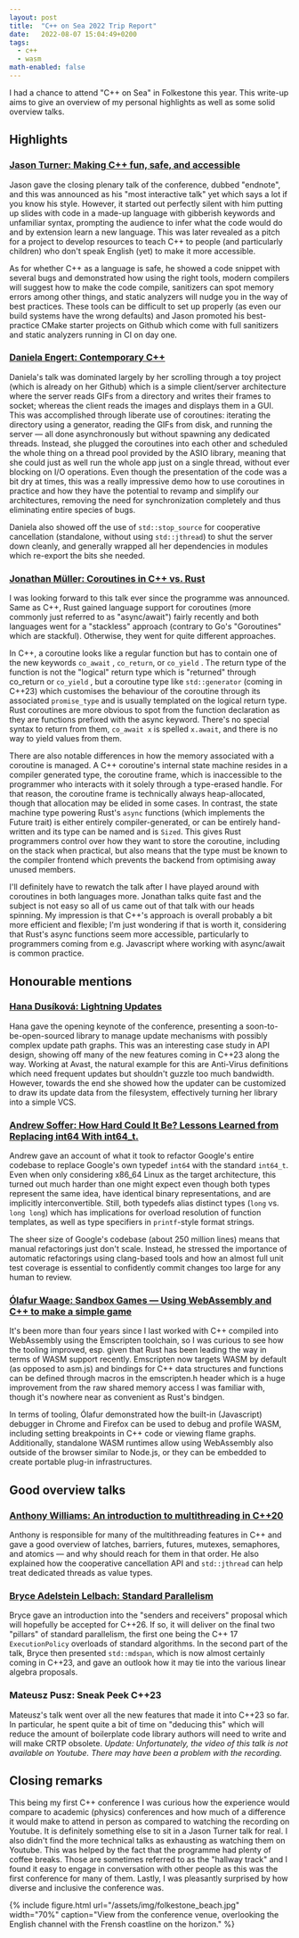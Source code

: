 ```yaml
---
layout: post
title:  "C++ on Sea 2022 Trip Report"
date:   2022-08-07 15:04:49+0200
tags:
  - c++
  - wasm
math-enabled: false
---
```


I had a chance to attend "C++ on Sea" in Folkestone this year. This write-up aims to give an overview of my personal
highlights as well as some solid overview talks.

## Highlights

### [Jason Turner: Making C++ fun, safe, and accessible][turner]

Jason gave the closing plenary talk of the conference, dubbed "endnote", and this was announced as his "most interactive
talk" yet which says a lot if you know his style. However, it started out perfectly silent with him putting up slides
with code in a made-up language with gibberish keywords and unfamiliar syntax, prompting the audience to infer what the
code would do and by extension learn a new language. This was later revealed as a pitch for a project to develop
resources to teach C++ to people (and particularly children) who don't speak English (yet) to make it more accessible.

As for whether C++ as a language is safe, he showed a code snippet with several bugs and demonstrated how using the
right tools, modern compilers will suggest how to make the code compile, sanitizers can spot memory errors among other
things, and static analyzers will nudge you in the way of best practices. These tools can be difficult to set up
properly (as even our build systems have the wrong defaults) and Jason promoted his best-practice CMake starter projects
on Github which come with full sanitizers and static analyzers running in CI on day one.

### [Daniela Engert: Contemporary C++][engert]

Daniela's talk was dominated largely by her scrolling through a toy project (which is already on her Github) which is a
simple client/server architecture where the server reads GIFs from a directory and writes their frames to socket;
whereas the client reads the images and displays them in a GUI. This was accomplished through liberate use of
coroutines: iterating the directory using a generator, reading the GIFs from disk, and running the server — all done
asynchronously but without spawning any dedicated threads. Instead, she plugged the coroutines into each other and
scheduled the whole thing on a thread pool provided by the ASIO library, meaning that she could just as well run the
whole app just on a single thread, without ever blocking on I/O operations. Even though the presentation of the code was
a bit dry at times, this was a really impressive demo how to use coroutines in practice and how they have the potential
to revamp and simplify our architectures, removing the need for synchronization completely and thus eliminating entire
species of bugs.

Daniela also showed off the use of `std::stop_source` for cooperative cancellation (standalone, without
using `std::jthread`) to shut the server down cleanly, and generally wrapped all her dependencies in modules which
re-export the bits she needed.

### [Jonathan Müller: Coroutines in C++ vs. Rust][mueller]

I was looking forward to this talk ever since the programme was announced. Same as C++, Rust gained language support for
coroutines (more commonly just referred to as "async/await") fairly recently and both languages went for a "stackless"
approach (contrary to Go's "Goroutines" which are stackful). Otherwise, they went for quite different approaches.

In C++, a coroutine looks like a regular function but has to contain one of the new keywords `co_await` , `co_return`, or
`co_yield` . The return type of the function is not the "logical" return type which is "returned" through co_return or
`co_yield` , but a coroutine type like `std::generator`  (coming in C++23) which customises the behaviour of the coroutine
through its associated `promise_type` and is usually templated on the logical return type. Rust coroutines are more
obvious to spot from the function declaration as they are functions prefixed with the async keyword. There's no special
syntax to return from them, `co_await x` is spelled `x.await`, and there is no way to yield values from them.

There are also notable differences in how the memory associated with a coroutine is managed. A C++ coroutine's internal
state machine resides in a compiler generated type, the coroutine frame, which is inaccessible to the programmer who
interacts with it solely through a type-erased handle. For that reason, the coroutine frame is technically always
heap-allocated, though that allocation may be elided in some cases. In contrast, the state machine type powering Rust's
`async` functions (which implements the Future trait) is either entirely compiler-generated, or can be entirely
hand-written and its type can be named and is `Sized`. This gives Rust programmers control over how they want to store
the coroutine, including on the stack when practical, but also means that the type must be known to the compiler
frontend which prevents the backend from optimising away unused members.

I'll definitely have to rewatch the talk after I have played around with coroutines in both languages more. Jonathan
talks quite fast and the subject is not easy so all of us came out of that talk with our heads spinning. My impression
is that C++'s approach is overall probably a bit more efficient and flexible; I'm just wondering if that is worth it,
considering that Rust's async functions seem more accessible, particularly to programmers coming from e.g. Javascript
where working with async/await is common practice.

## Honourable mentions

### [Hana Dusíková: Lightning Updates][dusikova]

Hana gave the opening keynote of the conference, presenting a soon-to-be-open-sourced library to manage update
mechanisms with possibly complex update path graphs. This was an interesting case study in API design, showing off many
of the new features coming in C++23 along the way. Working at Avast, the natural example for this are Anti-Virus
definitions which need frequent updates but shouldn't guzzle too much bandwidth. However, towards the end she showed how
the updater can be customized to draw its update data from the filesystem, effectively turning her library into a simple
VCS.

### [Andrew Soffer: How Hard Could It Be? Lessons Learned from Replacing int64 With int64_t.][soffer]

Andrew gave an account of what it took to refactor Google's entire codebase to replace Google's own typedef `int64` with
the standard `int64_t`. Even when only considering x86_64 Linux as the target architecture, this turned out much harder
than one might expect even though both types represent the same idea, have identical binary representations, and are
implicitly interconvertible. Still, both typedefs alias distinct types (`long` vs. `long long`) which has implications for
overload resolution of function templates, as well as type specifiers in `printf`-style format strings.

The sheer size of Google's codebase (about 250 million lines) means that manual refactorings just don't scale. Instead,
he stressed the importance of automatic refactorings using clang-based tools and how an almost full unit test coverage
is essential to confidently commit changes too large for any human to review.

### [Ólafur Waage: Sandbox Games — Using WebAssembly and C++ to make a simple game][waage]

It's been more than four years since I last worked with C++ compiled into WebAssembly using the Emscripten toolchain, so
I was curious to see how the tooling improved, esp. given that Rust has been leading the way in terms of WASM support
recently. Emscripten now targets WASM by default (as opposed to asm.js) and bindings for C++ data structures and
functions can be defined through macros in the emscripten.h header which is a huge improvement from the raw shared
memory access I was familiar with, though it's nowhere near as convenient as Rust's bindgen.

In terms of tooling, Ólafur demonstrated how the built-in (Javascript) debugger in Chrome and Firefox can be used to
debug and profile WASM, including setting breakpoints in C++ code or viewing flame graphs. Additionally, standalone WASM
runtimes allow using WebAssembly also outside of the browser similar to Node.js, or they can be embedded to create
portable plug-in infrastructures.

## Good overview talks

### [Anthony Williams: An introduction to multithreading in C++20][williams]

Anthony is responsible for many of the multithreading features in C++ and gave a good overview of latches, barriers,
futures, mutexes, semaphores, and atomics — and why should reach for them in that order. He also explained how the
cooperative cancellation API and `std::jthread` can help treat dedicated threads as value types.

### [Bryce Adelstein Lelbach: Standard Parallelism][lelbach]

Bryce gave an introduction into the "senders and receivers" proposal which will hopefully be accepted for C++26. If so,
it will deliver on the final two "pillars" of standard parallelism, the first one being the C++ 17 `ExecutionPolicy`
overloads of standard algorithms. In the second part of the talk, Bryce then presented `std::mdspan`, which is now almost
certainly coming in C++23, and gave an outlook how it may tie into the various linear algebra proposals.

### Mateusz Pusz: Sneak Peek C++23

Mateusz's talk went over all the new features that made it into C++23 so far. In particular, he spent quite a bit of
time on "deducing this" which will reduce the amount of boilerplate code library authors will need to write and will
make CRTP obsolete. _Update: Unfortunately, the video of this talk is not available on Youtube. There may have been a
problem with the recording._

## Closing remarks

This being my first C++ conference I was curious how the experience would compare to academic (physics) conferences and
how much of a difference it would make to attend in person as compared to watching the recording on Youtube. It is
definitely something else to sit in a Jason Turner talk for real. I also didn't find the more technical talks as
exhausting as watching them on Youtube. This was helped by the fact that the programme had plenty of coffee breaks.
Those are sometimes referred to as the "hallway track" and I found it easy to engage in conversation with other people
as this was the first conference for many of them. Lastly, I was pleasantly surprised by how diverse and inclusive the
conference was.

{% include figure.html
   url="/assets/img/folkestone_beach.jpg"
   width="70%"
   caption="View from the conference venue, overlooking the English channel with the Frensh coastline on the horizon." %}

[turner]: https://youtu.be/HlaoxhmThmk
[engert]: https://youtu.be/J_1-Au2MX6Y
[mueller]: https://youtu.be/yt-gueRNCTU
[dusikova]: https://youtu.be/f5o42_bMidg
[soffer]: https://youtu.be/NPHO3bhQ3G8
[waage]: https://youtu.be/5dcqJF0pZk0
[williams]: https://youtu.be/8mt076AtqYg
[lelbach]: https://youtu.be/cCOABV97zfA
